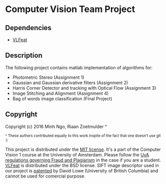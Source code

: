 # Computer Vision Team Project

## Dependencies

- [VLFeat](http://www.vlfeat.org/install-matlab.html)

## Description

The following project contains matlab implementation of algorithms for:

- Photometric Stereo (Assignment 1)
- Gaussian and Gaussian derivative filters (Assignment 2)
- Harris Corner Detector and tracking with Optical Flow (Assignment 3)
- Image Stitching and Alignment (Assignment 4)
- Bag of words image classification (Final Project)

## Copyright

Copyright (c) 2016 Minh Ngo, Riaan Zoetmulder ^

<sup>^ These authors contributed equally to this work inspite of the fact that one doesn't use git :)</sup>

This project is distributed under the [MIT license](LICENSE). It's a part of the Computer Vision 1 course at the University of Amsterdam. Please follow the [UvA regulations governing Fraud and Plagiarism](http://student.uva.nl/en/az/content/plagiarism-and-fraud/plagiarism-and-fraud.html) in the case if you are a student. [VLFeat](http://www.vlfeat.org/license.html) is distributed under the BSD license. SIFT image descriptor used in our project is [patented](http://www.google.com/patents/US6711293) by David Lowe (University of British Columbia) and cannot be used for comercial purpose.

